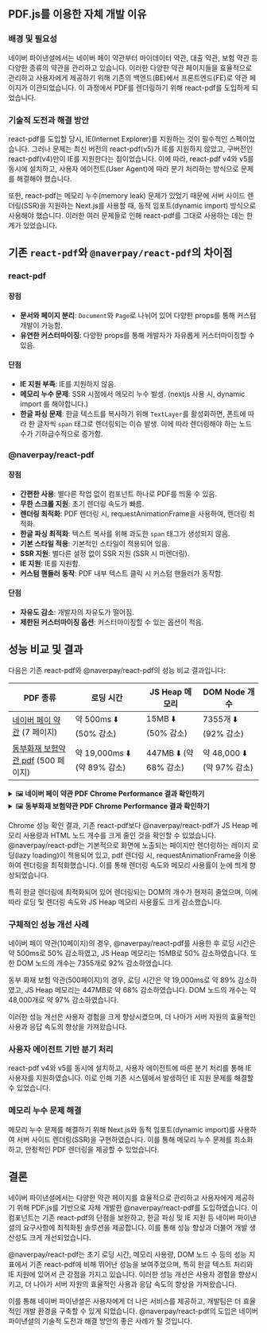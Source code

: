 ## PDF.js를 이용한 자체 개발 이유

### 배경 및 필요성

네이버 파이낸셜에서는 네이버 페이 약관부터 마이데이터 약관, 대출 약관, 보험 약관 등 다양한 종류의 약관을 관리하고 있습니다. 이러한 다양한 약관 페이지들을 효율적으로 관리하고 사용자에게 제공하기 위해 기존의 백엔드(BE)에서 프론트엔드(FE)로 약관 페이지가 이관되었습니다. 이 과정에서 PDF를 렌더링하기 위해 react-pdf를 도입하게 되었습니다.

### 기술적 도전과 해결 방안

react-pdf를 도입할 당시, IE(Internet Explorer)를 지원하는 것이 필수적인 스펙이었습니다. 그러나 문제는 최신 버전의 react-pdf(v5)가 IE를 지원하지 않았고, 구버전인 react-pdf(v4)만이 IE를 지원한다는 점이었습니다. 이에 따라, react-pdf v4와 v5를 동시에 설치하고, 사용자 에이전트(User Agent)에 따라 분기 처리하는 방식으로 문제를 해결해야 했습니다.

또한, react-pdf는 메모리 누수(memory leak) 문제가 있었기 때문에 서버 사이드 렌더링(SSR)을 지원하는 Next.js를 사용할 때, 동적 임포트(dynamic import) 방식으로 사용해야 했습니다. 이러한 여러 문제들로 인해 react-pdf를 그대로 사용하는 데는 한계가 있었습니다.

## 기존 `react-pdf`와 `@naverpay/react-pdf`의 차이점

### react-pdf

#### 장점

- **문서와 페이지 분리**: `Document`와 `Page`로 나뉘어 있어 다양한 props를 통해 커스텀 개발이 가능함.
- **유연한 커스터마이징**: 다양한 props를 통해 개발자가 자유롭게 커스터마이징할 수 있음.

#### 단점

- **IE 지원 부족**: IE를 지원하지 않음.
- **메모리 누수 문제**: SSR 시점에서 메모리 누수 발생. (nextjs 사용 시, dynamic import 를 해야합니다.)
- **한글 파싱 문제**: 한글 텍스트를 복사하기 위해 `TextLayer`를 활성화하면, 폰트에 따라 한 글자씩 `span` 태그로 렌더링되는 이슈 발생. 이에 따라 렌더링해야 하는 노드 수가 기하급수적으로 증가함.

### @naverpay/react-pdf

#### 장점

- **간편한 사용**: 별다른 작업 없이 컴포넌트 하나로 PDF를 띄울 수 있음.
- **무한 스크롤 지원**: 초기 렌더링 속도가 빠름.
- **렌더링 최적화**: PDF 렌더링 시, requestAnimationFrame을 사용하여, 렌더링 최적화.
- **한글 파싱 최적화**: 텍스트 복사를 위해 과도한 `span` 태그가 생성되지 않음.
- **기본 스타일 적용**: 기본적인 스타일이 적용되어 있음.
- **SSR 지원**: 별다른 설정 없이 SSR 지원 (SSR 시 미렌더링).
- **IE 지원**: IE를 지원함.
- **커스텀 핸들러 동작**: PDF 내부 텍스트 클릭 시 커스텀 핸들러가 동작함.

#### 단점

- **자유도 감소**: 개발자의 자유도가 떨어짐.
- **제한된 커스터마이징 옵션**: 커스터마이징할 수 있는 옵션이 적음.

## 성능 비교 및 결과

다음은 기존 react-pdf와 @naverpay/react-pdf의 성능 비교 결과입니다:

| PDF 종류                         | 로딩 시간                    | JS Heap 메모리         | DOM Node 개수              |
| -------------------------------- | ---------------------------- | ---------------------- | -------------------------- |
| [네이버 페이 약관](https://financial.pstatic.net/static/terms-policy/pay-later/230517.pdf) (7 페이지)     | 약 500ms ⬇️ (50% 감소)       | 15MB ⬇️ (50% 감소)     | 7355개 ⬇️ (92% 감소)       |
| [동부화재 보험약관 pdf](https://s3.ap-northeast-2.amazonaws.com/shinhwa-good-info/idbins/%EB%AC%B4%EB%B0%B0%EB%8B%B9%ED%94%84%EB%A1%9C%EB%AF%B8%EB%9D%BC%EC%9D%B4%ED%94%84%EC%B0%B8%EC%A2%8B%EC%9D%80%EC%9A%B4%EC%A0%84%EC%9E%90%EC%83%81%ED%95%B4%EB%B3%B4%ED%97%982210___2022-10-01___%EC%95%BD%EA%B4%80.pdf) (500 페이지) | 약 19,000ms ⬇️ (약 89% 감소) | 447MB ⬇️ (약 68% 감소) | 약 48,000 ⬇️ (약 97% 감소) |

<details>
<summary>🖼️<strong> 네이버 페이 약관 PDF Chrome Performance 결과 확인하기 </strong></summary>

## 네이버 페이 약관 pdf 결과

### react pdf

#### chrome performance check 결과

<img width="691" alt="image" src="https://github.com/NaverPayDev/pie/assets/63051473/d6a61e3f-8c6f-47b2-9d8f-27dcf903b739">

- 전체 로딩 시간 : 992ms
- 전체 node 수 : 7913개

#### 한글 rendering

<img width="582" alt="image" src="https://github.com/NaverPayDev/pie/assets/63051473/fa9aab7f-d432-44cc-a735-cd882705d427">

- text를 모두 분리해서 rendering 하며 위치가 정확하게 맞지 않음

### @naverpay/react-pdf

#### chrome performance check 결과

1. lazyLoading 옵션이 true 일 경우 (= 화면에 노출되는 페이지만 rendering 하는 경우)

   <img width="618" alt="image" src="https://github.com/NaverPayDev/pie/assets/63051473/628fe0d9-c351-409e-aa65-a48d79dcc15d">

   - 전체 로딩 시간 : 414ms
   - 전체 node 수 :  288개

2. lazyLoading 옵션이 false 일 경우 (= 전체 페이지를 rendering 하는 경우)

   <img width="626" alt="image" src="https://github.com/NaverPayDev/pie/assets/63051473/785ce9d6-fc1f-431a-9018-bf4cb6759ca3">

   - 전체 로딩 시간 : 500ms
   - 전체 node 수 : 558개

#### 한글 rendering

<img width="631" alt="image" src="https://github.com/NaverPayDev/pie/assets/63051473/7a94a4ee-7ae2-45bd-a24b-f18525b9b509">

- 복사를 위한 한글 text layer 최적화

</details>

<details>
<summary>🖼️ <strong> 동부화재 보험약관 PDF Chrome Performance 결과 확인하기 </strong></summary>

## 동부화재 보험약관 pdf 결과

### react pdf

#### chrome performance check 결과

<img width="896" alt="스크린샷 2024-06-20 오후 4 36 06" src="https://github.com/NaverPayDev/pie/assets/63051473/68c4b5d2-d3a5-47b5-b63f-446d60dc8c40">

- 전체 로딩 시간 : 21,344ms
- 전체 node 수 : 49,420개

#### @naverpay/react-pdf

<img width="850" alt="image" src="https://github.com/NaverPayDev/pie/assets/63051473/5206619a-6319-4715-9c92-6ee0bc0dc17e">

- 전체 로딩 시간 : 2,139ms
- 전체 node 수 : 1,208개

</details>

Chrome 성능 확인 결과, 기존 react-pdf보다 @naverpay/react-pdf가 JS Heap 메모리 사용량과 HTML 노드 개수를 크게 줄인 것을 확인할 수 있었습니다. @naverpay/react-pdf는 기본적으로 화면에 노출되는 페이지만 렌더링하는 레이지 로딩(lazy loading)이 적용되어 있고, pdf 렌더링 시, requestAnimationFrame을 이용하여 렌더링을 최적화했습니다. 이를 통해 렌더링 속도와 메모리 사용률이 눈에 띄게 향상되었습니다.

특히 한글 렌더링에 최적화되어 있어 렌더링되는 DOM의 개수가 현저히 줄었으며, 이에 따라 로딩 및 렌더링 속도와 JS Heap 메모리 사용률도 크게 감소했습니다.

### 구체적인 성능 개선 사례

네이버 페이 약관(10페이지)의 경우, @naverpay/react-pdf를 사용한 후 로딩 시간은 약 500ms로 50% 감소하였고, JS Heap 메모리는 15MB로 50% 감소하였습니다. 또한 DOM 노드의 개수는 7355개로 92% 감소하였습니다.

동부 화재 보험 약관(500페이지)의 경우, 로딩 시간은 약 19,000ms로 약 89% 감소하였고, JS Heap 메모리는 447MB로 약 68% 감소하였습니다. DOM 노드의 개수는 약 48,000개로 약 97% 감소하였습니다.

이러한 성능 개선은 사용자 경험을 크게 향상시켰으며, 더 나아가 서버 자원의 효율적인 사용과 응답 속도의 향상을 가져왔습니다.

### 사용자 에이전트 기반 분기 처리

react-pdf v4와 v5를 동시에 설치하고, 사용자 에이전트에 따른 분기 처리를 통해 IE 사용자를 지원하였습니다. 이로 인해 기존 시스템에서 발생하던 IE 지원 문제를 해결할 수 있었습니다.

### 메모리 누수 문제 해결

메모리 누수 문제를 해결하기 위해 Next.js와 동적 임포트(dynamic import)를 사용하여 서버 사이드 렌더링(SSR)을 구현하였습니다. 이를 통해 메모리 누수 문제를 최소화하고, 안정적인 PDF 렌더링을 제공할 수 있었습니다.

## 결론

네이버 파이낸셜에서는 다양한 약관 페이지를 효율적으로 관리하고 사용자에게 제공하기 위해 PDF.js를 기반으로 자체 개발한 @naverpay/react-pdf를 도입하였습니다. 이 컴포넌트는 기존 react-pdf의 단점을 보완하고, 한글 파싱 및 IE 지원 등 네이버 파이낸셜의 요구사항에 최적화된 솔루션을 제공합니다. 이를 통해 성능 향상과 더불어 개발 생산성도 크게 개선되었습니다.

@naverpay/react-pdf는 초기 로딩 시간, 메모리 사용량, DOM 노드 수 등의 성능 지표에서 기존 react-pdf에 비해 뛰어난 성능을 보여주었으며, 특히 한글 텍스트 처리와 IE 지원에 있어서 큰 강점을 가지고 있습니다. 이러한 성능 개선은 사용자 경험을 향상시키고, 더 나아가 서버 자원의 효율적인 사용과 응답 속도의 향상을 가져왔습니다.

이를 통해 네이버 파이낸셜은 사용자에게 더 나은 서비스를 제공하고, 개발팀은 더 효율적인 개발 환경을 구축할 수 있게 되었습니다. @naverpay/react-pdf의 도입은 네이버 파이낸셜의 기술적 도전과 해결 방안의 좋은 사례가 될 것입니다.

